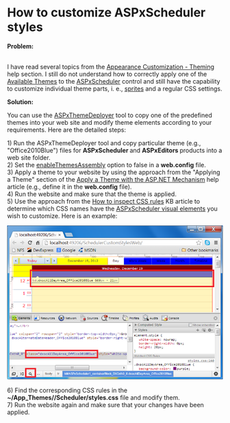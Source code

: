 # How to customize ASPxScheduler styles


<p><strong>Problem:</strong></p><p><br />
I have read several topics from the <a href="http://documentation.devexpress.com/#AspNet/CustomDocument11689"><u>Appearance Customization - Theming</u></a> help section. I still do not understand how to correctly apply one of the <a href="http://documentation.devexpress.com/#AspNet/CustomDocument6655"><u>Available Themes</u></a> to the <a href="http://documentation.devexpress.com/#AspNet/clsDevExpressWebASPxSchedulerASPxSchedulertopic"><u>ASPxScheduler</u></a> control and still have the capability to customize individual theme parts, i. e., <a href="http://documentation.devexpress.com/#AspNet/CustomDocument7211"><u>sprites</u></a> and a regular CSS settings.<br />
</p><p><strong>Solution:</strong><strong><br />
</strong></p><p>You can use the <a href="http://documentation.devexpress.com/#ASPxThemeDeployer/CustomDocument5500"><u>ASPxThemeDeployer</u></a> tool to copy one of the predefined themes into your web site and modify theme elements according to your requirements. Here are the detailed steps:</p><p>1) Run the ASPxThemeDeployer tool and copy particular theme (e.g., "Office2010Blue") files for <strong>ASPxScheduler </strong>and <strong>ASPxEditors </strong>products into a web site folder.<br />
2) Set the <a href="http://documentation.devexpress.com/#AspNet/CustomDocument7013"><u>enableThemesAssembly</u></a> option to false in a <strong>web.config</strong> file.<br />
3) Apply a theme to your website by using the approach from the "Applying a Theme" section of the <a href="http://documentation.devexpress.com/#AspNet/CustomDocument11725"><u>Apply a Theme with the ASP.NET Mechanism</u></a> help article (e.g., define it in the <strong>web.config</strong> file).<br />
4) Run the website and make sure that the theme is applied.<br />
5) Use the approach from the <a href="https://www.devexpress.com/Support/Center/p/K18570">How to inspect CSS rules</a> KB article to determine which CSS names have the <a href="http://documentation.devexpress.com/#AspNet/CustomDocument3830"><u>ASPxScheduler visual elements</u></a> you wish to customize. Here is an example:</p><p><img src="https://raw.githubusercontent.com/DevExpress-Examples/how-to-customize-aspxscheduler-styles-e4413/12.2.11+/media/7d87630e-9d00-47b6-b88d-33b67e56f3f4.png"></p><p>6) Find the corresponding CSS rules in the <strong>~/App_Themes/<Your_theme_name>/Scheduler/styles.css</strong> file and modify them.<br />
7) Run the website again and make sure that your changes have been applied.</p>

<br/>


